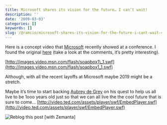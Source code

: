 ```yaml
---
title: Microsoft shares its vision for the future… I can’t wait!
description: ''
date: '2009-03-03'
categories: []
keywords: []
slug: /@ramcio/microsoft-shares-its-vision-for-the-future-i-cant-wait-4e396dfd2f42
---
```


Here is a concept video that [Microsoft](http://www.microsoft.com "Microsoft") recently showed at a conference. I found the original [here](http://www.istartedsomething.com/20090228/microsoft-office-labs-vision-2019-video/) (take a look at the comments, it’s pretty interesting).

[http://images.video.msn.com/flash/soapbox1\_1.swf](http://images.video.msn.com/flash/soapbox1_1.swf)

Although, with all the recent layoffs at Microsoft maybe 2019 might be a stretch.

Maybe it’s time to start backing [Aubrey de Grey](http://en.wikipedia.org/wiki/Aubrey_de_Grey "Aubrey de Grey") on his quest to help us all live to be 1ooo years old just so that we can all live the the cool future that is sure to come…
[http://video.ted.com/assets/player/swf/EmbedPlayer.swf](http://video.ted.com/assets/player/swf/EmbedPlayer.swf)

![Reblog this post [with Zemanta]](https://cdn-images-1.medium.com/max/800/0*8Knx9I91iMfzuO-s.)